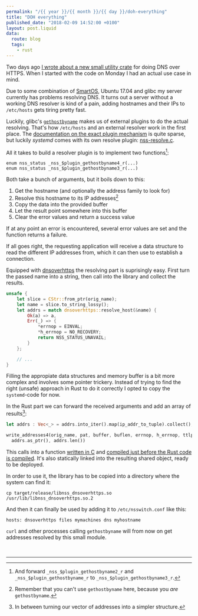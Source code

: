 ```yaml
---
permalink: "/{{ year }}/{{ month }}/{{ day }}/doh-everything"
title: "DOH everything"
published_date: "2018-02-09 14:52:00 +0100"
layout: post.liquid
data:
  route: blog
  tags:
    - rust
---
```


Two days ago [I wrote about a new small utility crate](/2018/02/07/d-oh-dns-over-https-in-rust/) for doing DNS over HTTPS.
When I started with the code on Monday I had an actual use case in mind.

Due to some combination of [SmartOS](https://www.joyent.com/smartos), Ubuntu 17.04 and glibc my server currently has problems resolving DNS.
It turns out a server without a working DNS resolver is kind of a pain, adding hostnames and their IPs to `/etc/hosts` gets tiring pretty fast.

Luckily, glibc's [`gethostbyname`](http://man7.org/linux/man-pages/man3/gethostbyname.3.html) makes us of external plugins to do the actual resolving.
That's how `/etc/hosts` and an external resolver work in the first place.
The [documentation on the exact plugin mechanism](http://www.gnu.org/software/libc/manual/html_node/NSS-Modules-Interface.html#NSS-Modules-Interface) is quite sparse, but luckily *systemd* comes with its own resolve plugin: [nss-resolve.c](https://github.com/systemd/systemd/blob/master/src/nss-resolve/nss-resolve.c).

All it takes to build a resolver plugin is to implement two functions[^1]:

```
enum nss_status _nss_$plugin_gethostbyname4_r(...)
enum nss_status _nss_$plugin_gethostbyname3_r(...)
```

Both take a bunch of arguments, but it boils down to this:

1. Get the hostname (and optionally the address family to look for)
2. Resolve this hostname to its IP addresses[^2]
3. Copy the data into the provided buffer
4. Let the result point somewhere into this buffer
5. Clear the error values and return a success value

If at any point an error is encountered, several error values are set and the function returns a failure.

If all goes right, the requesting application will receive a data structure to read the different IP addresses from, which it can then use to establish a connection.

Equipped with [dnsoverhttps](https://crates.io/crates/dnsoverhttps) the resolving part is suprisingly easy.
First turn the passed name into a string, then call into the library and collect the results.

```rust
unsafe {
    let slice = CStr::from_ptr(orig_name);
    let name = slice.to_string_lossy();
    let addrs = match dnsoverhttps::resolve_host(&name) {
        Ok(a) => a,
        Err(_) => {
            *errnop = EINVAL;
            *h_errnop = NO_RECOVERY;
            return NSS_STATUS_UNAVAIL;
        }
    };

    // ...
}
```

Filling the appropiate data structures and memory buffer is a bit more complex and involves some pointer trickery.
Instead of trying to find the right (unsafe) approach in Rust to do it correctly I opted to copy the `systemd`-code for now.

In the Rust part we can forward the received arguments and add an array of results[^3]:

```rust
let addrs : Vec<_> = addrs.into_iter().map(ip_addr_to_tuple).collect();

write_addresses4(orig_name, pat, buffer, buflen, errnop, h_errnop, ttlp,
  addrs.as_ptr(), addrs.len())
```

This calls into a function [written in C](https://github.com/badboy/libnss_dnsoverhttps/blob/a3f25c92881ec1d1100ea4e7f7d399d1c51b80b6/src/write_addr.c#L13-L19) and [compiled just before the Rust code is compiled](https://github.com/badboy/libnss_dnsoverhttps/blob/a3f25c92881ec1d1100ea4e7f7d399d1c51b80b6/build.rs).
It's also statically linked into the resulting shared object, ready to be deployed.

In order to use it, the library has to be copied into a directory where the system can find it:

```
cp target/release/libnss_dnsoverhttps.so /usr/lib/libnss_dnsoverhttps.so.2
```

And then it can finally be used by adding it to `/etc/nsswitch.conf` like this:

```
hosts: dnsoverhttps files mymachines dns myhostname
```

`curl` and other processes calling `gethostbyname` will from now on get addresses resolved by this small module.

<br>

---

[^1]: And forward `_nss_$plugin_gethostbyname2_r` and `_nss_$plugin_gethostbyname_r` to `_nss_$plugin_gethostbyname3_r`.

[^2]: Remember that you can't use `gethostbyname` here, because you _are_ `gethostbyname`.

[^3]: In between turning our vector of addresses into a simpler structure.
